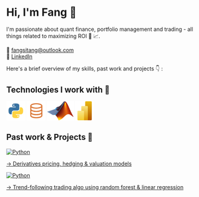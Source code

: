 # Hi, I'm Fang 👋
I'm passionate about quant finance, portfolio management and trading - all things related to maximizing ROI 🫡 📈. 

📩 fangsitang@outlook.com <br>
👤 <a href="https://www.linkedin.com/in/fangsitang" target="_blank">LinkedIn</a>

Here's a brief overview of my skills, past work and projects 👇 :

## Technologies I work with 🔧

<p>
  <img src="images/logo_python.jpg" alt="Python" width="50" height="50">
  <img src="images/logo_slq.png" alt="SQL" width="50" height="50">
  <img src="images/logo_matlab.png" alt="Matlab" width="70" height="50">
  <img src="images/logo_powerbi.png" alt="Power BI" width="50" height="50">
</p>

## Past work & Projects 🚀

<p>
  <a href="https://github.com/fangsitang/derivatives">
    <img src="images/stock_market_bw.png" alt="Python" width="400" height="100">
<p>
→ Derivatives pricing, hedging & valuation models

<p>
  <a href="https://github.com/fangsitang/derivatives">
    <img src="images/stock_market_bw.png" alt="Python" width="400" height="100">
<p>
→ Trend-following trading algo using random forest & linear regression


  


